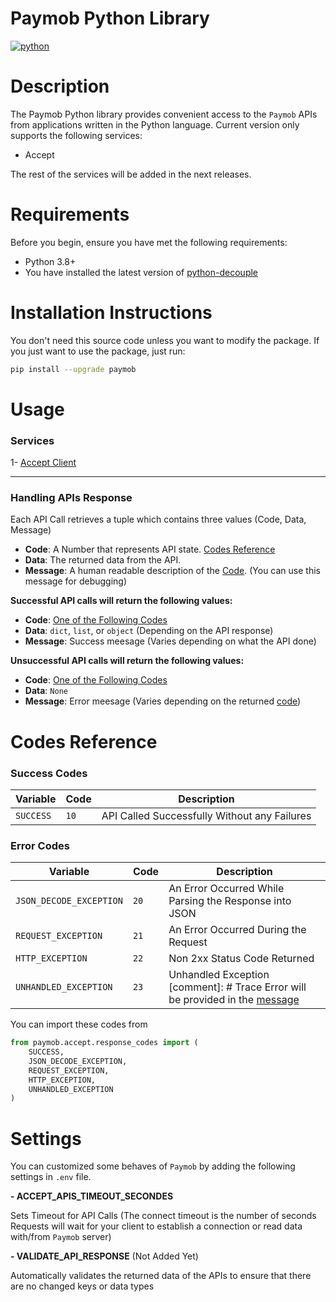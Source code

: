 # Paymob Python Library

[![python](https://img.shields.io/badge/Python-v3.8-3776AB.svg?style=flat&logo=python&logoColor=yellow)](https://www.python.org)


# Description

The Paymob Python library provides convenient access to the `Paymob` APIs from applications written in the Python language.
Current version only supports the following services:
- Accept

The rest of the services will be added in the next releases.

# Requirements
Before you begin, ensure you have met the following requirements:
* Python 3.8+
* You have installed the latest version of [python-decouple](https://pypi.org/project/python-decouple)

# Installation Instructions

You don't need this source code unless you want to modify the package. If you just
want to use the package, just run:

```bash
pip install --upgrade paymob
```

# Usage

### Services

1- [Accept Client](docs/services/accept.md)

---

### Handling APIs Response

Each API Call retrieves a tuple which contains three values (Code, Data, Message)

- **Code**: A Number that represents API state. [Codes Reference](#codes-reference) <span id="code"></span>
- **Data**: The returned data from the API.
- **Message**: A human readable description of the [Code](#code). (You can use this message for debugging) <span id="message"></span>


**Successful API calls will return the following values:**

- **Code**: [One of the Following Codes](#success-codes)
- **Data**: `dict`, `list`, or `object` (Depending on the API response)
- **Message**: Success meesage (Varies depending on what the API done)

**Unsuccessful API calls will return the following values:**

- **Code**: [One of the Following Codes](#error-codes)
- **Data**: `None`
- **Message**: Error meesage (Varies depending on the returned [code](#code))


# Codes Reference

### Success Codes
| Variable | Code | Description | 
| --- | --- | --- |
| `SUCCESS` | `10` | API Called Successfully Without any Failures |

### Error Codes
| Variable | Code | Description | 
| --- | --- | --- |
| `JSON_DECODE_EXCEPTION` | `20` | An Error Occurred While Parsing the Response into JSON |
| `REQUEST_EXCEPTION` | `21` | An Error Occurred During the Request |
| `HTTP_EXCEPTION` | `22` | Non 2xx Status Code Returned |
| `UNHANDLED_EXCEPTION` | `23` | Unhandled Exception [comment]: # Trace Error will be provided in the [message](#message) |


You can import these codes from 
```python
from paymob.accept.response_codes import (
    SUCCESS, 
    JSON_DECODE_EXCEPTION, 
    REQUEST_EXCEPTION, 
    HTTP_EXCEPTION, 
    UNHANDLED_EXCEPTION
)
```

# Settings

You can customized some behaves of `Paymob` by adding the following settings in `.env` file.

**- ACCEPT_APIS_TIMEOUT_SECONDES**

Sets Timeout for API Calls (The connect timeout is the number of seconds Requests will wait for your client to establish a connection or read data with/from `Paymob` server)

**- VALIDATE_API_RESPONSE** (Not Added Yet)

Automatically validates the returned data of the APIs to ensure that there are no changed keys or data types
